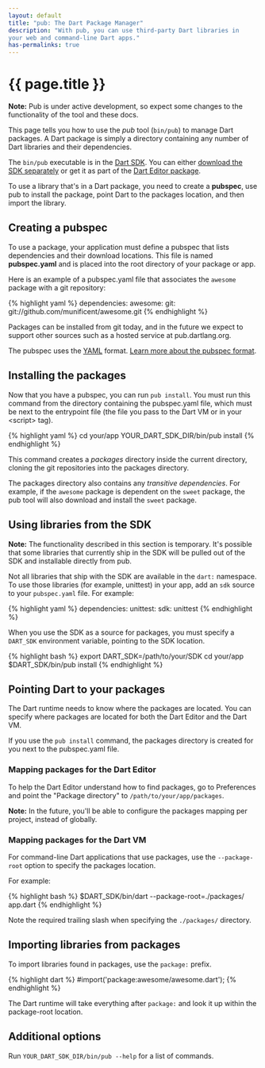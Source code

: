 ```yaml
---
layout: default
title: "pub: The Dart Package Manager"
description: "With pub, you can use third-party Dart libraries in
your web and command-line Dart apps."
has-permalinks: true
---
```


# {{ page.title }}

<aside>
  <div class="alert alert-info">
    <strong>Note:</strong>
    Pub is under active development, so expect
    some changes to the functionality of the tool and these docs.
  </div>
</aside>

This page tells you how to use the _pub_ tool (`bin/pub`)
to manage Dart packages. A Dart package is simply
a directory containing any number of Dart libraries and their dependencies.

The `bin/pub` executable is in the [Dart SDK](/docs/sdk/).
You can either [download the SDK separately](/docs/sdk/#download)
or get it as part of the [Dart Editor package](/docs/editor/#download).

To use a library that's in a Dart package,
you need to create a **pubspec**, use pub to install the package,
point Dart to the packages location, and then import the library.

## Creating a pubspec

To use a package, your application must define a pubspec
that lists dependencies and their download locations.
This file is named **pubspec.yaml** and is placed into the
root directory of your package or app.

Here is an example of a pubspec.yaml file that associates the
`awesome` package with a git repository:

{% highlight yaml %}
dependencies:
  awesome:
    git: git://github.com/munificent/awesome.git
{% endhighlight %}

Packages can be installed from git today, and in the future
we expect to support other sources such as a hosted
service at pub.dartlang.org.

The pubspec uses the [YAML](http://yaml.org/) format. [Learn more about the pubspec format][pubspec].

[pubspec]: pubspec.html

## Installing the packages

Now that you have a pubspec, you can run `pub install`. You must
run this command from the directory containing the pubspec.yaml file,
which must be next to the entrypoint file (the file you pass
to the Dart VM or in your &lt;script&gt; tag).

{% highlight yaml %}
cd your/app
YOUR_DART_SDK_DIR/bin/pub install
{% endhighlight %}

This command creates a _packages_ directory inside the current directory,
cloning the git repositories into the packages directory.

The packages directory also contains any _transitive
dependencies_.
For example, if the `awesome` package is dependent on the `sweet` package,
the pub tool will also download and install the `sweet` package.

## Using libraries from the SDK

<aside>
  <div class="alert alert-info">
    <strong>Note:</strong>
    The functionality described in this section is temporary.
    It's possible that some libraries
    that currently ship in the SDK will be pulled out of the SDK and installable
    directly from pub.
  </div>
</aside>

Not all libraries that ship with the SDK are available in the `dart:`
namespace. To use those libraries (for example, unittest) in your app,
add an `sdk` source to your `pubspec.yaml` file. For example:

{% highlight yaml %}
dependencies:
  unittest:
    sdk: unittest
{% endhighlight %}

When you use the SDK as a source for packages, you must specify a
`DART_SDK` environment variable,
pointing to the SDK location.

{% highlight bash %}
export DART_SDK=/path/to/your/SDK
cd your/app
$DART_SDK/bin/pub install
{% endhighlight %}

## Pointing Dart to your packages

The Dart runtime needs to know where the packages are located.
You can specify where packages are located for both the Dart Editor
and the Dart VM.

If you use the `pub install` command, the packages directory is created
for you next to the pubspec.yaml file.

### Mapping packages for the Dart Editor

To help the Dart Editor understand how to find packages, go to Preferences
and point the "Package directory" to `/path/to/your/app/packages`.

<aside>
  <div class="alert alert-info">
    <strong>Note:</strong>
    In the future, you'll be able to configure the packages
    mapping per project, instead of globally.
  </div>
</aside>

### Mapping packages for the Dart VM

For command-line Dart applications that use packages, use the
`--package-root` option to specify the packages location.

For example:

{% highlight bash %}
$DART_SDK/bin/dart --package-root=./packages/ app.dart
{% endhighlight %}

Note the required trailing slash when specifying the `./packages/` directory.

## Importing libraries from packages

To import libraries found in packages, use the `package:` prefix.

{% highlight dart %}
#import('package:awesome/awesome.dart');
{% endhighlight %}

The Dart runtime will take everything after `package:` and look it up
within the package-root location.

## Additional options

Run `YOUR_DART_SDK_DIR/bin/pub --help` for a list of commands.


